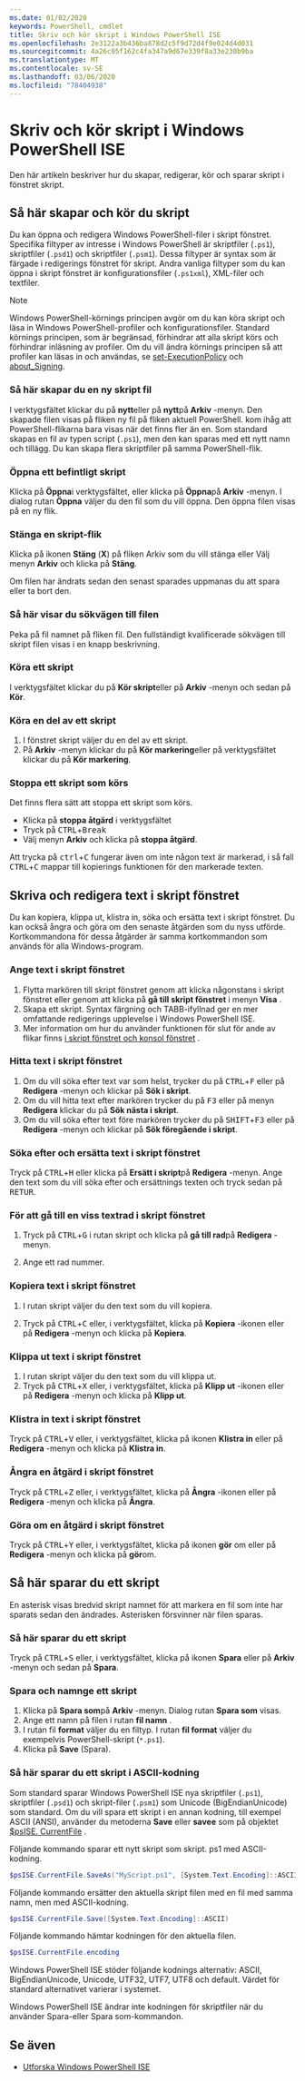 ```yaml
---
ms.date: 01/02/2020
keywords: PowerShell, cmdlet
title: Skriv och kör skript i Windows PowerShell ISE
ms.openlocfilehash: 2e3122a3b436ba878d2c5f9d72d4f9e024d4d031
ms.sourcegitcommit: 4a26c05f162c4fa347a9d67e339f8a33e230b9ba
ms.translationtype: MT
ms.contentlocale: sv-SE
ms.lasthandoff: 03/06/2020
ms.locfileid: "78404938"
---
```

# <a name="how-to-write-and-run-scripts-in-the-windows-powershell-ise"></a>Skriv och kör skript i Windows PowerShell ISE

Den här artikeln beskriver hur du skapar, redigerar, kör och sparar skript i fönstret skript.

## <a name="how-to-create-and-run-scripts"></a>Så här skapar och kör du skript

Du kan öppna och redigera Windows PowerShell-filer i skript fönstret. Specifika filtyper av intresse i Windows PowerShell är skriptfiler (`.ps1`), skriptfiler (`.psd1`) och skriptfiler (`.psm1`). Dessa filtyper är syntax som är färgade i redigerings fönstret för skript. Andra vanliga filtyper som du kan öppna i skript fönstret är konfigurationsfiler (`.ps1xml`), XML-filer och textfiler.

> [!NOTE]
> Windows PowerShell-körnings principen avgör om du kan köra skript och läsa in Windows PowerShell-profiler och konfigurationsfiler. Standard körnings principen, som är begränsad, förhindrar att alla skript körs och förhindrar inläsning av profiler. Om du vill ändra körnings principen så att profiler kan läsas in och användas, se [set-ExecutionPolicy](/powershell/module/microsoft.powershell.security/set-executionpolicy) och [about_Signing](/powershell/module/microsoft.powershell.core/about/about_signing).

### <a name="to-create-a-new-script-file"></a>Så här skapar du en ny skript fil

I verktygsfältet klickar du på **nytt**eller på **nytt**på **Arkiv** -menyn. Den skapade filen visas på fliken ny fil på fliken aktuell PowerShell. kom ihåg att PowerShell-flikarna bara visas när det finns fler än en. Som standard skapas en fil av typen script (`.ps1`), men den kan sparas med ett nytt namn och tillägg. Du kan skapa flera skriptfiler på samma PowerShell-flik.

### <a name="to-open-an-existing-script"></a>Öppna ett befintligt skript

Klicka på **Öppna**i verktygsfältet, eller klicka på **Öppna**på **Arkiv** -menyn. I dialog rutan **Öppna** väljer du den fil som du vill öppna. Den öppna filen visas på en ny flik.

### <a name="to-close-a-script-tab"></a>Stänga en skript-flik

Klicka på ikonen **Stäng** (**X**) på fliken Arkiv som du vill stänga eller Välj menyn **Arkiv** och klicka på **Stäng**.

Om filen har ändrats sedan den senast sparades uppmanas du att spara eller ta bort den.

### <a name="to-display-the-file-path"></a>Så här visar du sökvägen till filen

Peka på fil namnet på fliken fil. Den fullständigt kvalificerade sökvägen till skript filen visas i en knapp beskrivning.

### <a name="to-run-a-script"></a>Köra ett skript

I verktygsfältet klickar du på **Kör skript**eller på **Arkiv** -menyn och sedan på **Kör**.

### <a name="to-run-a-portion-of-a-script"></a>Köra en del av ett skript

1. I fönstret skript väljer du en del av ett skript.
2. På **Arkiv** -menyn klickar du på **Kör markering**eller på verktygsfältet klickar du på **Kör markering**.

### <a name="to-stop-a-running-script"></a>Stoppa ett skript som körs

Det finns flera sätt att stoppa ett skript som körs.

- Klicka på **stoppa åtgärd** i verktygsfältet
- Tryck på <kbd>CTRL</kbd>+<kbd>Break</kbd>
- Välj menyn **Arkiv** och klicka på **stoppa åtgärd**.

Att trycka på <kbd>ctrl</kbd>+<kbd>C</kbd> fungerar även om inte någon text är markerad, i så fall <kbd>CTRL</kbd>+<kbd>C</kbd> mappar till kopierings funktionen för den markerade texten.

## <a name="how-to-write-and-edit-text-in-the-script-pane"></a>Skriva och redigera text i skript fönstret

Du kan kopiera, klippa ut, klistra in, söka och ersätta text i skript fönstret. Du kan också ångra och göra om den senaste åtgärden som du nyss utförde. Kortkommandona för dessa åtgärder är samma kortkommandon som används för alla Windows-program.

### <a name="to-enter-text-in-the-script-pane"></a>Ange text i skript fönstret

1. Flytta markören till skript fönstret genom att klicka någonstans i skript fönstret eller genom att klicka på **gå till skript fönstret** i menyn **Visa** .
2. Skapa ett skript. Syntax färgning och TABB-ifyllnad ger en mer omfattande redigerings upplevelse i Windows PowerShell ISE.
3. Mer information om hur du använder funktionen för slut för ande av flikar finns [i skript fönstret och konsol fönstret](How-to-Use-Tab-Completion-in-the-Script-Pane-and-Console-Pane.md) .

### <a name="to-find-text-in-the-script-pane"></a>Hitta text i skript fönstret

1. Om du vill söka efter text var som helst, trycker du på <kbd>CTRL</kbd>+<kbd>F</kbd> eller på **Redigera** -menyn och klickar på **Sök i skript**.
2. Om du vill hitta text efter markören trycker du på <kbd>F3</kbd> eller på menyn **Redigera** klickar du på **Sök nästa i skript**.
3. Om du vill söka efter text före markören trycker du på <kbd>SHIFT</kbd>+<kbd>F3</kbd> eller på **Redigera** -menyn och klickar på **Sök föregående i skript**.

### <a name="to-find-and-replace-text-in-the-script-pane"></a>Söka efter och ersätta text i skript fönstret

Tryck på <kbd>CTRL</kbd>+<kbd>H</kbd> eller klicka på **Ersätt i skript**på **Redigera** -menyn. Ange den text som du vill söka efter och ersättnings texten och tryck sedan på <kbd>RETUR</kbd>.

### <a name="to-go-to-a-particular-line-of-text-in-the-script-pane"></a>För att gå till en viss textrad i skript fönstret

1. Tryck på <kbd>CTRL</kbd>+<kbd>G</kbd> i rutan skript och klicka på **gå till rad**på **Redigera** -menyn.

2. Ange ett rad nummer.

### <a name="to-copy-text-in-the-script-pane"></a>Kopiera text i skript fönstret

1. I rutan skript väljer du den text som du vill kopiera.

2. Tryck på <kbd>CTRL</kbd>+<kbd>C</kbd> eller, i verktygsfältet, klicka på **Kopiera** -ikonen eller på **Redigera** -menyn och klicka på **Kopiera**.

### <a name="to-cut-text-in-the-script-pane"></a>Klippa ut text i skript fönstret

1. I rutan skript väljer du den text som du vill klippa ut.
2. Tryck på <kbd>CTRL</kbd>+<kbd>X</kbd> eller, i verktygsfältet, klicka på **Klipp ut** -ikonen eller på **Redigera** -menyn och klicka på **Klipp ut**.

### <a name="to-paste-text-into-the-script-pane"></a>Klistra in text i skript fönstret

Tryck på <kbd>CTRL</kbd>+<kbd>V</kbd> eller, i verktygsfältet, klicka på ikonen **Klistra in** eller på **Redigera** -menyn och klicka på **Klistra in**.

### <a name="to-undo-an-action-in-the-script-pane"></a>Ångra en åtgärd i skript fönstret

Tryck på <kbd>CTRL</kbd>+<kbd>Z</kbd> eller, i verktygsfältet, klicka på **Ångra** -ikonen eller på **Redigera** -menyn och klicka på **Ångra**.

### <a name="to-redo-an-action-in-the-script-pane"></a>Göra om en åtgärd i skript fönstret

Tryck på <kbd>CTRL</kbd>+<kbd>Y</kbd> eller, i verktygsfältet, klicka på ikonen **gör** om eller på **Redigera** -menyn och klicka på **gör**om.

## <a name="how-to-save-a-script"></a>Så här sparar du ett skript

En asterisk visas bredvid skript namnet för att markera en fil som inte har sparats sedan den ändrades. Asterisken försvinner när filen sparas.

### <a name="to-save-a-script"></a>Så här sparar du ett skript

Tryck på <kbd>CTRL</kbd>+<kbd>S</kbd> eller, i verktygsfältet, klicka på ikonen **Spara** eller på **Arkiv** -menyn och sedan på **Spara**.

### <a name="to-save-and-name-a-script"></a>Spara och namnge ett skript

1. Klicka på **Spara som**på **Arkiv** -menyn. Dialog rutan **Spara som** visas.
2. Ange ett namn på filen i rutan **fil namn** .
3. I rutan fil **format** väljer du en filtyp. I rutan **fil format** väljer du exempelvis PowerShell-skript (`*.ps1`).
4. Klicka på **Save** (Spara).

### <a name="to-save-a-script-in-ascii-encoding"></a>Så här sparar du ett skript i ASCII-kodning

Som standard sparar Windows PowerShell ISE nya skriptfiler (`.ps1`), skriptfiler (`.psd1`) och skript-filer (`.psm1`) som Unicode (BigEndianUnicode) som standard. Om du vill spara ett skript i en annan kodning, till exempel ASCII (ANSI), använder du metoderna **Save** eller **savee** som på objektet [$psISE. CurrentFile](object-model/the-ise-object-model-hierarchy.md) .

Följande kommando sparar ett nytt skript som skript. ps1 med ASCII-kodning.

```powershell
$psISE.CurrentFile.SaveAs("MyScript.ps1", [System.Text.Encoding]::ASCII)
```

Följande kommando ersätter den aktuella skript filen med en fil med samma namn, men med ASCII-kodning.

```powershell
$psISE.CurrentFile.Save([System.Text.Encoding]::ASCII)
```

Följande kommando hämtar kodningen för den aktuella filen.

```powershell
$psISE.CurrentFile.encoding
```

Windows PowerShell ISE stöder följande kodnings alternativ: ASCII, BigEndianUnicode, Unicode, UTF32, UTF7, UTF8 och default. Värdet för standard alternativet varierar i systemet.

Windows PowerShell ISE ändrar inte kodningen för skriptfiler när du använder Spara-eller Spara som-kommandon.

## <a name="see-also"></a>Se även

- [Utforska Windows PowerShell ISE](exploring-the-windows-powershell-ise.md)
